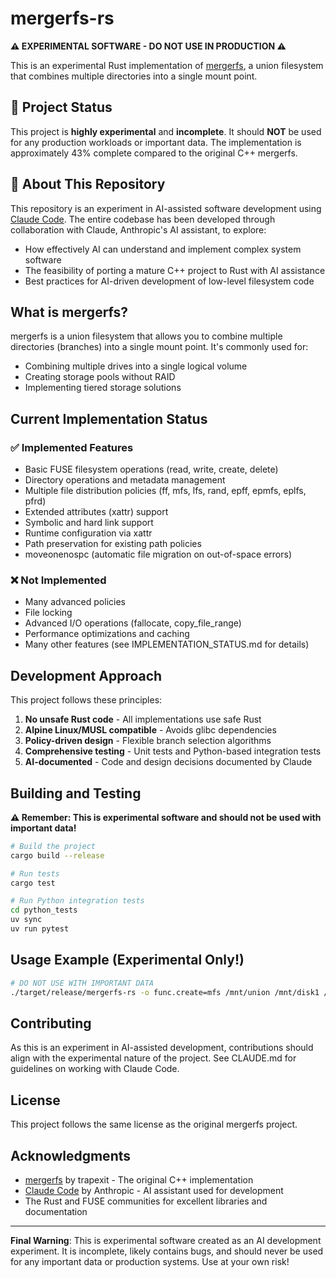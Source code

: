 # mergerfs-rs

**⚠️ EXPERIMENTAL SOFTWARE - DO NOT USE IN PRODUCTION ⚠️**

This is an experimental Rust implementation of [mergerfs](https://github.com/trapexit/mergerfs), a union filesystem that combines multiple directories into a single mount point.

## 🚧 Project Status

This project is **highly experimental** and **incomplete**. It should **NOT** be used for any production workloads or important data. The implementation is approximately 43% complete compared to the original C++ mergerfs.

## 🤖 About This Repository

This repository is an experiment in AI-assisted software development using [Claude Code](https://claude.ai/code). The entire codebase has been developed through collaboration with Claude, Anthropic's AI assistant, to explore:

- How effectively AI can understand and implement complex system software
- The feasibility of porting a mature C++ project to Rust with AI assistance
- Best practices for AI-driven development of low-level filesystem code

## What is mergerfs?

mergerfs is a union filesystem that allows you to combine multiple directories (branches) into a single mount point. It's commonly used for:
- Combining multiple drives into a single logical volume
- Creating storage pools without RAID
- Implementing tiered storage solutions

## Current Implementation Status

### ✅ Implemented Features
- Basic FUSE filesystem operations (read, write, create, delete)
- Directory operations and metadata management
- Multiple file distribution policies (ff, mfs, lfs, rand, epff, epmfs, eplfs, pfrd)
- Extended attributes (xattr) support
- Symbolic and hard link support
- Runtime configuration via xattr
- Path preservation for existing path policies
- moveonenospc (automatic file migration on out-of-space errors)

### ❌ Not Implemented
- Many advanced policies
- File locking
- Advanced I/O operations (fallocate, copy_file_range)
- Performance optimizations and caching
- Many other features (see IMPLEMENTATION_STATUS.md for details)

## Development Approach

This project follows these principles:
1. **No unsafe Rust code** - All implementations use safe Rust
2. **Alpine Linux/MUSL compatible** - Avoids glibc dependencies
3. **Policy-driven design** - Flexible branch selection algorithms
4. **Comprehensive testing** - Unit tests and Python-based integration tests
5. **AI-documented** - Code and design decisions documented by Claude

## Building and Testing

**⚠️ Remember: This is experimental software and should not be used with important data!**

```bash
# Build the project
cargo build --release

# Run tests
cargo test

# Run Python integration tests
cd python_tests
uv sync
uv run pytest
```

## Usage Example (Experimental Only!)

```bash
# DO NOT USE WITH IMPORTANT DATA
./target/release/mergerfs-rs -o func.create=mfs /mnt/union /mnt/disk1 /mnt/disk2
```

## Contributing

As this is an experiment in AI-assisted development, contributions should align with the experimental nature of the project. See CLAUDE.md for guidelines on working with Claude Code.

## License

This project follows the same license as the original mergerfs project.

## Acknowledgments

- [mergerfs](https://github.com/trapexit/mergerfs) by trapexit - The original C++ implementation
- [Claude Code](https://claude.ai/code) by Anthropic - AI assistant used for development
- The Rust and FUSE communities for excellent libraries and documentation

---

**Final Warning**: This is experimental software created as an AI development experiment. It is incomplete, likely contains bugs, and should never be used for any important data or production systems. Use at your own risk!